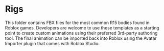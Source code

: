 # Rigs
This folder contains FBX files for the most common R15 bodies found in Roblox games. Developers are welcome to use these templates as a starting point to create custom animations using their preferred 3rd-party authoring tool. The final animation can be imported back into Roblox using the Avatar Importer plugin that comes with Roblox Studio.
